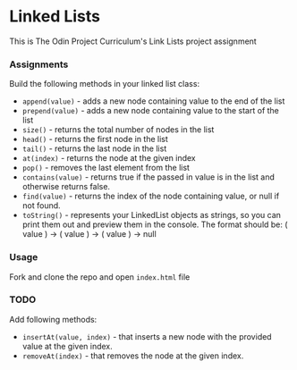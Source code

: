 # Linked Lists

This is The Odin Project Curriculum's Link Lists project assignment

### Assignments

Build the following methods in your linked list class:

- `append(value)` - adds a new node containing value to the end of the list
- `prepend(value)` - adds a new node containing value to the start of the list
- `size()` - returns the total number of nodes in the list
- `head()` - returns the first node in the list
- `tail()` - returns the last node in the list
- `at(index)` - returns the node at the given index
- `pop()` - removes the last element from the list
- `contains(value)` - returns true if the passed in value is in the list and otherwise returns false.
- `find(value)` - returns the index of the node containing value, or null if not found.
- `toString()` - represents your LinkedList objects as strings, so you can print them out and preview them in the console. The format should be: ( value ) -> ( value ) -> ( value ) -> null

### Usage

Fork and clone the repo and open `index.html` file

### TODO

Add following methods:

- `insertAt(value, index)` - that inserts a new node with the provided value at the given index.
- `removeAt(index)` - that removes the node at the given index.
